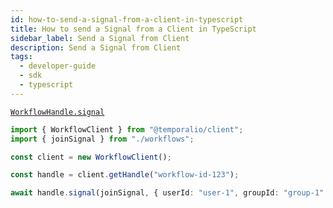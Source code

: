 ```yaml
---
id: how-to-send-a-signal-from-a-client-in-typescript
title: How to send a Signal from a Client in TypeScript
sidebar_label: Send a Signal from Client
description: Send a Signal from Client
tags:
  - developer-guide
  - sdk
  - typescript
---
```


[`WorkflowHandle.signal`](https://typescript.temporal.io/api/interfaces/client.WorkflowHandle#signal)

```typescript
import { WorkflowClient } from "@temporalio/client";
import { joinSignal } from "./workflows";

const client = new WorkflowClient();

const handle = client.getHandle("workflow-id-123");

await handle.signal(joinSignal, { userId: "user-1", groupId: "group-1" });
```
